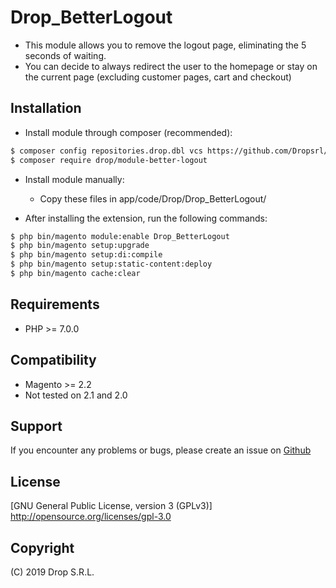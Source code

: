 # Drop_BetterLogout
- This module allows you to remove the logout page, eliminating the 5 seconds of waiting. 
- You can decide to always redirect the user to the homepage or stay on the current page (excluding customer pages, cart and checkout)

## Installation
- Install module through composer (recommended):
```sh
$ composer config repositories.drop.dbl vcs https://github.com/Dropsrl/Drop_BetterLogout
$ composer require drop/module-better-logout
```

- Install module manually:
    - Copy these files in app/code/Drop/Drop_BetterLogout/

- After installing the extension, run the following commands:
```sh
$ php bin/magento module:enable Drop_BetterLogout
$ php bin/magento setup:upgrade
$ php bin/magento setup:di:compile
$ php bin/magento setup:static-content:deploy
$ php bin/magento cache:clear
```

## Requirements
- PHP >= 7.0.0

## Compatibility
- Magento >= 2.2
- Not tested on 2.1 and 2.0

## Support
If you encounter any problems or bugs, please create an issue on [Github](https://github.com/Dropsrl/Drop_BetterLogout/issues) 

## License
[GNU General Public License, version 3 (GPLv3)] http://opensource.org/licenses/gpl-3.0

## Copyright
(C) 2019 Drop S.R.L.
